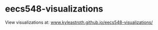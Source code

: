 # eecs548-visualizations

View visualizations at: www.kyleastroth.github.io/eecs548-visualizations/
